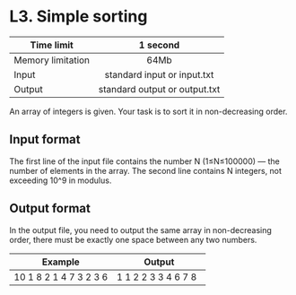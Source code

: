 # L3. Simple sorting


| Time limit     | 1 second           |
| ------------- |:-------------:|
|  Memory limitation   | 64Mb| 
| Input  | standard input or input.txt | 
| Output | standard output or output.txt | 

An array of integers is given. Your task is to sort it in non-decreasing order.

## **Input format**

The first line of the input file contains the number
N (1≤N≤100000) — the number of elements in the array. The second line contains N integers, not exceeding 10^9 in modulus.

## **Output format**

In the output file, you need to output the same array in non-decreasing order, there must be exactly one space between any two numbers.

| Example    | Output        |
| ------------- |:-------------:|
|  10 1 8 2 1 4 7 3 2 3 6| 1 1 2 2 3 3 4 6 7 8   |



